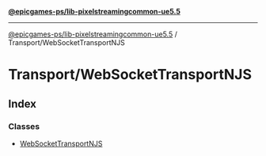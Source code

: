 [**@epicgames-ps/lib-pixelstreamingcommon-ue5.5**](../../README.md)

***

[@epicgames-ps/lib-pixelstreamingcommon-ue5.5](../../README.md) / Transport/WebSocketTransportNJS

# Transport/WebSocketTransportNJS

## Index

### Classes

- [WebSocketTransportNJS](classes/WebSocketTransportNJS.md)
